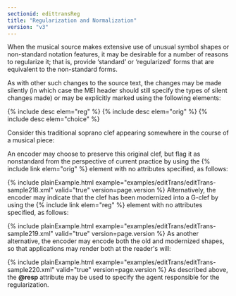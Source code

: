 ```yaml
---
sectionid: edittransReg
title: "Regularization and Normalization"
version: "v3"
---
```


When the musical source makes extensive use of unusual symbol shapes or non-standard
notation
features, it may be desirable for a number of reasons to regularize it; that is,
provide ‘standard’ or ‘regularized’ forms that are
equivalent to the non-standard forms.

As with other such changes to the source text, the changes may be made silently (in
which
case the MEI header should still specify the types of silent changes made) or may
be
explicitly marked using the following elements:



{% include desc elem="reg" %}
{% include desc elem="orig" %}
{% include desc elem="choice" %}




Consider this traditional soprano clef appearing somewhere in the course of a musical
piece:



An encoder may choose to preserve this original clef, but flag it as nonstandard from
the
perspective of current practice by using the {% include link elem="orig" %} element with no
attributes specified, as follows:

{% include plainExample.html example="examples/editTrans/editTrans-sample218.xml" valid="true" version=page.version %}
Alternatively, the encoder may indicate that the clef has been modernized into a G-clef
by
using the {% include link elem="reg" %} element with no attributes specified, as follows:

{% include plainExample.html example="examples/editTrans/editTrans-sample219.xml" valid="true" version=page.version %}
As another alternative, the encoder may encode both the old and modernized shapes,
so that
applications may render both at the reader's will:

{% include plainExample.html example="examples/editTrans/editTrans-sample220.xml" valid="true" version=page.version %}
As described above, the **@resp** attribute may be used to specify the agent
responsible for the regularization.

